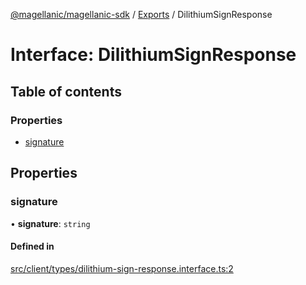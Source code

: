 [@magellanic/magellanic-sdk](../README.md) / [Exports](../modules.md) / DilithiumSignResponse

# Interface: DilithiumSignResponse

## Table of contents

### Properties

- [signature](DilithiumSignResponse.md#signature)

## Properties

### signature

• **signature**: `string`

#### Defined in

[src/client/types/dilithium-sign-response.interface.ts:2](https://github.com/Magellanic-AI/magellanic-sdk-nodejs/blob/7e16304/src/client/types/dilithium-sign-response.interface.ts#L2)
